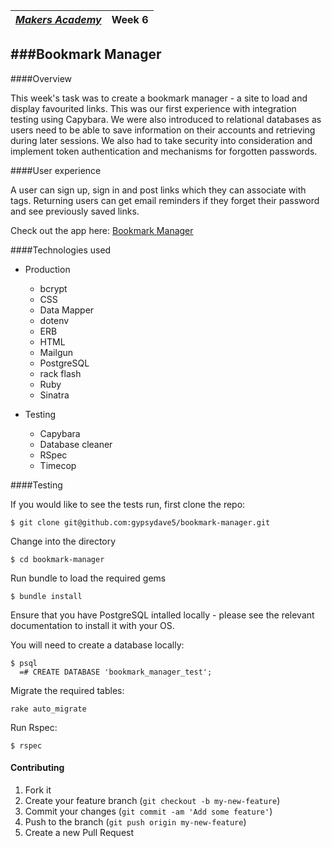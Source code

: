 | [*Makers Academy*](http://www.makersacademy.com) | Week 6 |
| ------------------------------------------------ | ------ |

###Bookmark Manager
---------------------

####Overview

This week's task was to create a bookmark manager - a site to load and display
favourited links. This was our first experience with integration testing using
Capybara. We were also introduced to relational databases as users need to be
able to save information on their accounts and retrieving during later sessions.
We also had to take security into consideration and implement token
authentication and mechanisms for forgotten passwords.

####User experience

A user can sign up, sign in and post links which they can associate with tags.
Returning users can get email reminders if they forget their password and see
previously saved links.

Check out the app here: [Bookmark Manager](http://bookmark-mgr.herokuapp.com/)

####Technologies used

+ Production
  + bcrypt
  + CSS
  + Data Mapper
  + dotenv
  + ERB
  + HTML
  + Mailgun
  + PostgreSQL
  + rack flash
  + Ruby
  + Sinatra

+ Testing
  + Capybara
  + Database cleaner
  + RSpec
  + Timecop

####Testing

If you would like to see the tests run, first clone the repo:
```shell
$ git clone git@github.com:gypsydave5/bookmark-manager.git
```

Change into the directory
```shell
$ cd bookmark-manager
```

Run bundle to load the required gems
```shell
$ bundle install
```

Ensure that you have PostgreSQL intalled locally - please see the relevant
documentation to install it with your OS.

You will need to create a database locally:
```shell
$ psql
  =# CREATE DATABASE 'bookmark_manager_test';
```

Migrate the required tables:
```shell
rake auto_migrate
```

Run Rspec:
```shell
$ rspec
```

#### Contributing

1. Fork it
2. Create your feature branch (`git checkout -b my-new-feature`)
3. Commit your changes (`git commit -am 'Add some feature'`)
4. Push to the branch (`git push origin my-new-feature`)
5. Create a new Pull Request

[Haml]: http://haml.info/
[Yo]: http://www.justyo.co/
[Bookmark Manager]: https://github.com/gypsydave5/bookmark-manager
[Cucumber]: http://cukes.info/
[Timecop]: https://github.com/travisjeffery/timecop
[bcrypt]: https://github.com/codahale/bcrypt-ruby
[CSS]: https://developer.mozilla.org/en-US/docs/Web/CSS
[Data Mapper]: http://datamapper.org/
[dotenv]: https://github.com/bkeepers/dotenv
[ERB]: http://www.stuartellis.eu/articles/erb/#other-resources
[HTML]: https://developer.mozilla.org/en-US/docs/Web/HTML
[Mailgun]: https://github.com/bkeepers/dotenv
[PostgreSQL]: http://www.postgresql.org/
[rack flash]: https://github.com/nakajima/rack-flash
[Ruby]: https://www.ruby-lang.org/en/
[Sinatra]: http://www.sinatrarb.com/
[Capybara]: http://jnicklas.github.io/capybara/
[Database cleaner]: https://github.com/DatabaseCleaner/database_cleaner
[RSpec]: http://rspec.info/
